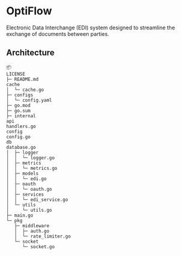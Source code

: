 # OptiFlow
Electronic Data Interchange (EDI) system designed to streamline the exchange of documents between parties.

## Architecture
```
📦 
LICENSE
├─ README.md
cache
│  └─ cache.go
├─ configs
│  └─ config.yaml
├─ go.mod
├─ go.sum
├─ internal
api
handlers.go
config
config.go
db
database.go
│  ├─ logger
│  │  └─ logger.go
│  ├─ metrics
│  │  └─ metrics.go
│  ├─ models
│  │  └─ edi.go
│  ├─ oauth
│  │  └─ oauth.go
│  ├─ services
│  │  └─ edi_service.go
│  └─ utils
│     └─ utils.go
├─ main.go
└─ pkg
   ├─ middleware
   │  ├─ auth.go
   │  └─ rate_limiter.go
   └─ socket
      └─ socket.go
```
